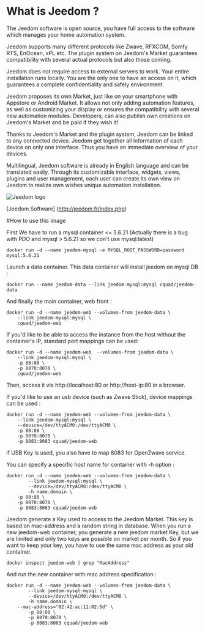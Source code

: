 # What is Jeedom ?

The Jeedom software is open source, you have full access to the software which manages your home automation system.

Jeedom supports many different protocols like Zwave, RFXCOM, Somfy RTS, EnOcean, xPL etc. The plugin system on Jeedom's Market guarantees compatibility with several actual protocols but also those coming.

Jeedom does not require access to external servers to work. Your entire installation runs locally. You are the only one to have an access on it, which guarantees a complete confidentiality and safely environment.

Jeedom proposes its own Market, just like on your smartphone with Appstore or Android Market. It allows not only adding automation features, as well as customizing your display or ensures the compatibility with several new automation modules. Developers, can also publish own creations on Jeedom's Market and be paid if they wish it!

Thanks to Jeedom's Market and the plugin system, Jeedom can be linked to any connected device. Jeedom get together all information of each device on only one interface. Thus you have an immediate overview of your devices.

Multilingual, Jeedom software is already in English language and can be translated easily. Through its customizable interface, widgets, views, plugins and user management, each user can create its own view on Jeedom to realize own wishes unique automation installation.

![Jeedom logo](https://www.jeedom.com/site/logo.png)

[Jeedom Software] (http://jeedom.fr/index.php)

#How to use this image

First We have to run a mysql container <= 5.6.21 (Actually there is a bug with PDO and mysql > 5.6.21 so we con't use mysql:latest)

```
docker run -d --name jeedom-mysql -e MYSQL_ROOT_PASSWORD=password mysql:5.6.21
```

Launch a data container. This data container will install jeedom on mysql DB :

```
docker run --name jeedom-data --link jeedom-mysql:mysql cquad/jeedom-data
```

And finally the main container, web front :

```
docker run -d --name jeedom-web --volumes-from jeedom-data \
	--link jeedom-mysql:mysql \
	cquad/jeedom-web
```

If you'd like to be able to access the instance from the host without the container's IP, standard port mappings can be used:

```
docker run -d --name jeedom-web  --volumes-from jeedom-data \
	--link jeedom-mysql:mysql \
	-p 80:80 \
	-p 8070:8070 \
	cquad/jeedom-web
```

Then, access it via http://localhost:80 or http://host-ip:80 in a browser.

If you'd like to use an usb device (such as Zwave Stick), device mappings can be used :

```
docker run -d --name jeedom-web --volumes-from jeedom-data \
	--link jeedom-mysql:mysql \
	--device=/dev/ttyACM0:/dev/ttyACM0 \
	-p 80:80 \
	-p 8070:8070 \
	-p 8083:8083 cquad/jeedom-web
```

if USB Key is used, you also have to map 8083 for OpenZwave service.

You can specify a specific host name for container with -h option :

```
docker run -d --name jeedom-web --volumes-from jeedom-data \
        --link jeedom-mysql:mysql \
        --device=/dev/ttyACM0:/dev/ttyACM0 \
        -h name.domain \
	-p 80:80 \
	-p 8070:8070 \
	-p 8083:8083 cquad/jeedom-web

```

Jeedom generate a Key used to access to the Jeedom Market. This key is based on mac-address and a random string in database.
When you run a new jeedom-web container, you generate a new jeedom market Key, but we are limited and only two keys are possible on market per month.
So if you want to keep your key, you have to use the same mac address as your old container.

```
docker inspect jeedom-web | grep "MacAddress"
```

And run the new container with mac address specification :

```
docker run -d --name jeedom-web --volumes-from jeedom-data \
        --link jeedom-mysql:mysql \
        --device=/dev/ttyACM0:/dev/ttyACM0 \
        -h name.domain \
	--mac-address="02:42:ac:11:02:5d" \
        -p 80:80 \
        -p 8070:8070 \
        -p 8083:8083 cquad/jeedom-web
```
